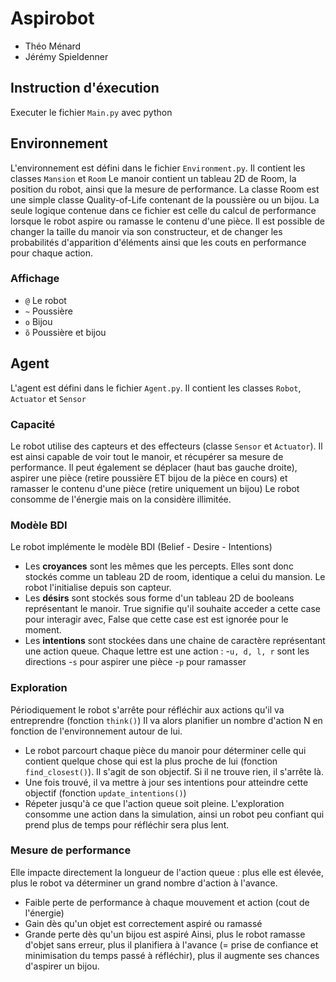# Aspirobot
- Théo Ménard
- Jérémy Spieldenner

## Instruction d'éxecution
Executer le fichier `Main.py` avec python

## Environnement
L'environnement est défini dans le fichier `Environment.py`. Il contient les classes `Mansion` et `Room`
Le manoir contient un tableau 2D de Room, la position du robot, ainsi que la mesure de performance.
La classe Room est une simple classe Quality-of-Life contenant de la poussière ou un bijou.
La seule logique contenue dans ce fichier est celle du calcul de performance lorsque le robot aspire ou ramasse le contenu d'une pièce.
Il est possible de changer la taille du manoir via son constructeur, et de changer les probabilités d'apparition d'éléments ainsi que les couts en performance pour chaque action.

### Affichage
- `@` Le robot
- `~` Poussière
- `o` Bijou
- `õ` Poussière et bijou

## Agent
L'agent est défini dans le fichier `Agent.py`. Il contient les classes `Robot`, `Actuator` et `Sensor`

### Capacité
Le robot utilise des capteurs et des effecteurs (classe `Sensor` et `Actuator`).
Il est ainsi capable de voir tout le manoir, et récupérer sa mesure de performance.
Il peut également se déplacer (haut bas gauche droite), aspirer une pièce (retire poussière ET bijou de la pièce en cours) et ramasser le contenu d'une pièce (retire uniquement un bijou)
Le robot consomme de l'énergie mais on la considère illimitée.

### Modèle BDI
Le robot implémente le modèle BDI (Belief - Desire - Intentions)
- Les **croyances** sont les mêmes que les percepts. Elles sont donc stockés comme un tableau 2D de room, identique a celui du mansion. Le robot l'initialise depuis son capteur.
- Les **désirs** sont stockés sous forme d'un tableau 2D de booleans représentant le manoir. True signifie qu'il souhaite acceder a cette case pour interagir avec, False que cette case est est ignorée pour le moment.
- Les **intentions** sont stockées dans une chaine de caractère représentant une action queue. Chaque lettre est une action :
  -`u, d, l, r` sont les directions
  -`s` pour aspirer une pièce
  -`p` pour ramasser
  
### Exploration
Périodiquement le robot s'arrête pour réfléchir aux actions qu'il va entreprendre (fonction `think()`)
Il va alors planifier un nombre d'action N en fonction de l'environnement autour de lui.
- Le robot parcourt chaque pièce du manoir pour déterminer celle qui contient quelque chose qui est la plus proche de lui (fonction `find_closest()`). Il s'agit de son objectif. Si il ne trouve rien, il s'arrête là.
- Une fois trouvé, il va mettre à jour ses intentions pour atteindre cette objectif (fonction `update_intentions()`)
- Répeter jusqu'à ce que l'action queue soit pleine.
L'exploration consomme une action dans la simulation, ainsi un robot peu confiant qui prend plus de temps pour réfléchir sera plus lent.

### Mesure de performance
Elle impacte directement la longueur de l'action queue : plus elle est élevée, plus le robot va déterminer un grand nombre d'action à l'avance.
- Faible perte de performance à chaque mouvement et action (cout de l'énergie)
- Gain dès qu'un objet est correctement aspiré ou ramassé
- Grande perte dès qu'un bijou est aspiré
Ainsi, plus le robot ramasse d'objet sans erreur, plus il planifiera à l'avance (= prise de confiance et minimisation du temps passé à réfléchir), plus il augmente ses chances d'aspirer un bijou.
